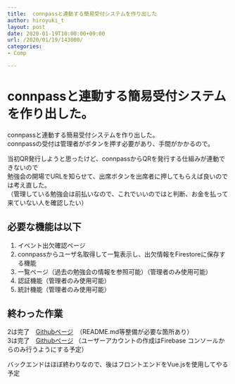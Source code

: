 ```yaml
---
title:  connpassと連動する簡易受付システムを作り出した
author: hiroyuki_t
layout: post
date: 2020-01-19T10:00:00+09:00
url: /2020/01/19/143000/
categories:
- Comp

---
```


# connpassと連動する簡易受付システムを作り出した。

connpassと連動する簡易受付システムを作り出した。  
connpassの受付は管理者がボタンを押す必要があり、手間がかかるので。  

当初QR発行しようと思ったけど、connpassからQRを発行する仕組みが連動できないので  
勉強会の開場でURLを知らせて、出席ボタンを出席者に押してもらえば良いのでは考え直した。  
（管理している勉強会は前払いなので、これでいいのではと判断、お金を払って来ていない人を確認したい）

## 必要な機能は以下
1. イベント出欠確認ページ
1. connpassからユーザ名取得して一覧表示し、出欠情報をFirestoreに保存する機能
1. 一覧ページ（過去の勉強会の情報を参照可能）（管理者のみ使用可能）
1. 認証機能（管理者のみ使用可能）
1. 統計機能（管理者のみ使用可能）

## 終わった作業
2は完了　[Githubページ](https://github.com/tflare/scrape-connpass)　（README.md等整備が必要な箇所あり）  
3は完了　[Githubページ](https://github.com/tflare/attendance-management-v)
（ユーザーアカウントの作成はFirebase コンソールからのみ行うようにする予定）

バックエンドはほぼ終わりなので、後はフロントエンドをVue.jsを使用してやる予定
